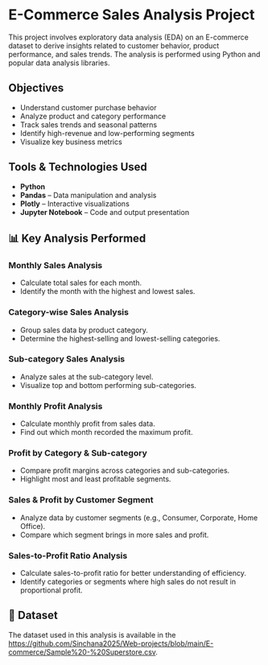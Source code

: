 # E-Commerce Sales Analysis Project

This project involves exploratory data analysis (EDA) on an E-commerce dataset to derive insights related to customer behavior, product performance, and sales trends. The analysis is performed using Python and popular data analysis libraries.

## Objectives

- Understand customer purchase behavior
- Analyze product and category performance
- Track sales trends and seasonal patterns
- Identify high-revenue and low-performing segments
- Visualize key business metrics

## Tools & Technologies Used

- **Python**
- **Pandas** – Data manipulation and analysis
- **Plotly** – Interactive visualizations
- **Jupyter Notebook** – Code and output presentation

## 📊 Key Analysis Performed

### Monthly Sales Analysis
- Calculate total sales for each month.
- Identify the month with the highest and lowest sales.
### Category-wise Sales Analysis
- Group sales data by product category.
- Determine the highest-selling and lowest-selling categories.
### Sub-category Sales Analysis
- Analyze sales at the sub-category level.
- Visualize top and bottom performing sub-categories.
### Monthly Profit Analysis
- Calculate monthly profit from sales data.
- Find out which month recorded the maximum profit.
### Profit by Category & Sub-category
- Compare profit margins across categories and sub-categories.
- Highlight most and least profitable segments.
### Sales & Profit by Customer Segment
- Analyze data by customer segments (e.g., Consumer, Corporate, Home Office).
- Compare which segment brings in more sales and profit.
### Sales-to-Profit Ratio Analysis
- Calculate sales-to-profit ratio for better understanding of efficiency.
- Identify categories or segments where high sales do not result in proportional profit.

## 📁 Dataset

The dataset used in this analysis is available in the https://github.com/Sinchana2025/Web-projects/blob/main/E-commerce/Sample%20-%20Superstore.csv.




